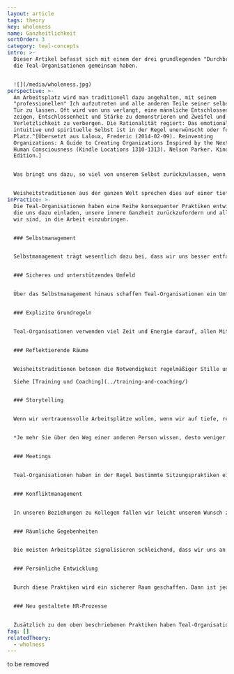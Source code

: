 ```yaml
---
layout: article
tags: theory
key: wholeness
name: Ganzheitlichkeit
sortOrder: 3
category: teal-concepts
intro: >-
  Dieser Artikel befasst sich mit einem der drei grundlegenden "Durchbrüchen",
  die Teal-Organisationen gemeinsam haben.


  ![](/media/wholeness.jpg)
perspective: >-
  Am Arbeitsplatz wird man traditionell dazu angehalten, mit seinem
  "professionellen" Ich aufzutreten und alle anderen Teile seiner selbst an der
  Tür zu lassen. Oft wird von uns verlangt, eine männliche Entschlossenheit zu
  zeigen, Entschlossenheit und Stärke zu demonstrieren und Zweifel und
  Verletzlichkeit zu verbergen. Die Rationalität regiert: Das emotionale,
  intuitive und spirituelle Selbst ist in der Regel unerwünscht oder fehl am
  Platz.^[Übersetzt aus Laloux, Frederic (2014-02-09). Reinventing
  Organizations: A Guide to Creating Organizations Inspired by the Next Stage of
  Human Consciousness (Kindle Locations 1310-1313). Nelson Parker. Kindle
  Edition.]


  Was bringt uns dazu, so viel von unserem Selbst zurückzulassen, wenn wir zur Arbeit gehen? Es ist eine Verschwörung von Ängsten im Spiel, die sowohl die Mitarbeiter als auch ihre Unternehmen betrifft. Die Unternehmen befürchten, dass sich die Dinge schnell in Wohlgefallen auflösen würden, wenn die Mitarbeiter ihre ganze Persönlichkeit mit zur Arbeit bringen würden - ihre Launen, Macken und Wochenendklamotten. Armeen wissen seit langem, dass Menschen, denen man das Gefühl gibt, austauschbar zu sein, viel leichter zu kontrollieren sind. Die Arbeitnehmer ihrerseits befürchten, dass sie, wenn sie mit allem, was sie sind, auftauchen, ihr Selbstverständnis der Kritik und dem Spott aussetzen und als seltsam und fehl am Platz erscheinen könnten. Es wird als viel besser erachtet, auf Nummer sicher zu gehen und das eigene Ich hinter einer professionellen Maske zu verstecken.


  Weisheitstraditionen aus der ganzen Welt sprechen dies auf einer tieferen Ebene an: Im Grunde sind wir alle zutiefst miteinander verbunden und Teil eines Ganzen, aber diese Wahrheit haben wir vergessen. Wir werden in die Trennung hineingeboren und so erzogen, dass wir uns von unserer tieferen Natur, aber auch von den Menschen und dem Leben um uns herum getrennt fühlen. Unsere tiefste Berufung im Leben, so sagen uns diese Traditionen, besteht darin, die Ganzheit zurückzugewinnen, in uns selbst und in unserer Verbindung mit der Außenwelt. Diese spirituelle Erkenntnis inspiriert den zweiten Durchbruch von Teal-Organisationen: einen Raum zu schaffen, der uns auf unserer Reise zur Ganzheit unterstützt. Außergewöhnliche Dinge beginnen zu geschehen, wenn wir es wagen, alles, was wir sind, in die Arbeit einzubringen. Jedes Mal, wenn wir einen Teil von uns zurücklassen, schneiden wir uns von einem Teil unseres Potenzials, unserer Kreativität und Energie ab. Kein Wunder, dass sich viele Arbeitsplätze irgendwie leblos anfühlen. In der Ganzheit sind wir voller Leben. Wir entdecken mit Erstaunen, wie viel mehr Leben in uns steckt, als wir uns je vorstellen konnten. In unseren Beziehungen zu den Kollegen verschwindet vieles von dem, was den Arbeitsplatz unangenehm und ineffizient machte; die Arbeit wird zu einem Vehikel, in dem wir uns gegenseitig helfen, unsere innere Größe zu offenbaren und unsere Berufung zu verwirklichen.^[Übersetzt aus Laloux, Frederic (2014-02-09). Reinventing Organizations: A Guide to Creating Organizations Inspired by the Next Stage of Human Consciousness (Kindle Locations 3128-3143). Nelson Parker. Kindle Edition.]
inPractice: >-
  Die Teal-Organisationen haben eine Reihe konsequenter Praktiken entwickelt,
  die uns dazu einladen, unsere innere Ganzheit zurückzufordern und alles, was
  wir sind, in die Arbeit einzubringen.


  ### Selbstmanagement


  Selbstmanagement trägt wesentlich dazu bei, dass wir uns besser entfalten können. Ohne knappe Beförderungen, um die man kämpfen muss, ohne Chefs, die man zufrieden stellen muss, und ohne Gegnerinnen, die man zur Seite drängen muss, wird ein Großteil des politischen Gifts aus den Organisationen herausgezogen. Ohne eine Chefin, die uns über die Schulter schaut, ohne Mitarbeiter, die wir in Schach halten müssen, und ohne Kolleginnen, die zu Konkurrentinnen werden könnten, können wir uns endlich entspannt zurücklehnen und uns einfach auf die Arbeit konzentrieren, die wir tun wollen.^\[Übersetzt aus Laloux, Frederic (2014-02-09). Reinventing Organizations: A Guide to Creating Organizations Inspired by the Next Stage of Human Consciousness (Kindle Locations 3144-3147). Nelson Parker. Kindle Edition.]


  ### Sicheres und unterstützendes Umfeld


  Über das Selbstmanagement hinaus schaffen Teal-Organisationen ein Umfeld, in dem Menschen sich gegenseitig in ihrer inneren Arbeit unterstützen, während sie die äußere Arbeit der Organisation erledigen. Teal-Organisationen erkennen, dass jedes Mal, wenn unsere Ängste ausgelöst werden, eine Gelegenheit ist, zu lernen und zu mehr Ganzheitlichkeit zu wachsen, indem wir Aspekte von uns selbst zurückfordern, die wir vernachlässigt oder in den Schatten gedrängt haben. Sie sind der Meinung, dass wir sichere und fürsorgliche Räume am Arbeitsplatz schaffen müssen, wenn wir uns mit unserem ganzen Wesen zeigen wollen, einschließlich der schüchternen inneren Stimme der Seele. Wir müssen lernen, die subtilen Wege, auf denen unsere Worte und Handlungen die Sicherheit und das Vertrauen in einer Gemeinschaft von Kollegen untergraben, zu erkennen und achtsam zu sein.^\[Übersetzt aus Laloux, Frederic (2014-02-09). Reinventing Organizations: A Guide to Creating Organizations Inspired by the Next Stage of Human Consciousness (Kindle Locations 3176-3226). Nelson Parker. Kindle Edition.]


  ### Explizite Grundregeln


  Teal-Organisationen verwenden viel Zeit und Energie darauf, allen Mitarbeitern Grundregeln zu vermitteln, die eine gesunde und produktive Zusammenarbeit fördern. Viele halten diese Grundregeln schließlich in einem Dokument fest. RHD hat seine detaillierte *Bill of Rights and Responsibilities*; Morning Star seine Dokumente namens *Organizational Vision, Colleague Principles* und *Statement of General Business Philosophy*; FAVI hat seine *Fiches* und Holacracy seine *Constitution*. Diese Dokumente bieten eine Vision für einen sicheren und produktiven Arbeitsplatz. Sie geben den Kollegen ein Vokabular an die Hand, um über gesunde Beziehungen zu diskutieren, und sie ziehen Linien, die empfehlenswerte von inakzeptablen Verhaltensweisen trennen.^\[Übersetzt aus Laloux, Frederic (2014-02-09). Reinventing Organizations: A Guide to Creating Organizations Inspired by the Next Stage of Human Consciousness (Kindle Locations 3358-3362). Nelson Parker. Kindle Edition.]


  ### Reflektierende Räume


  Weisheitstraditionen betonen die Notwendigkeit regelmäßiger Stille und Reflexion, um den Geist zur Ruhe zu bringen und die Wahrheit aus einem tieferen Teil unseres Selbst hervortreten zu lassen. Immer mehr Menschen nehmen kontemplative Praktiken auf - Meditation, Gebet, Yoga, Spaziergänge in der Natur - und integrieren sie in ihren Alltag. Viele Teal-Organisationen haben irgendwo im Büro einen Raum der Stille eingerichtet, und andere haben Meditations- und Yogakurse eingerichtet. Diese Praxis eröffnet Raum für individuelle Reflexion und Achtsamkeit inmitten eines geschäftigen Tages. Einige von ihnen gehen noch einen Schritt weiter: Sie schaffen auch kollektive Momente der Selbstreflexion durch Praktiken wie Gruppencoaching, Teamsupervision, Reflexionen in großen Gruppen und Tage der Stille.^\[Übersetzt aus Laloux, Frederic (2014-02-09). Reinventing Organizations: A Guide to Creating Organizations Inspired by the Next Stage of Human Consciousness (Kindle Locations 3378-3384). Nelson Parker. Kindle Edition.]

  Siehe [Training und Coaching](../training-and-coaching/)


  ### Storytelling


  Wenn wir vertrauensvolle Arbeitsplätze wollen, wenn wir auf tiefe, reichhaltige und bedeutungsvolle Beziehungen hoffen, müssen wir mehr von uns selbst preisgeben. Wenn Teams nicht gut zusammenarbeiten, ist es in vielen Unternehmen in Mode gekommen, zu einer teambildenden Veranstaltung aufzurufen. Ein gemeinsamer Bowlingabend kann eine unterhaltsame Abwechslung von der Arbeit sein, aber solche Aktivitäten sind in der Regel "mehr vom Gleichen": Sie bleiben an der Oberfläche und fördern nicht wirklich das Vertrauen oder die Gemeinschaft auf einer tiefen Ebene. Bei diesen Veranstaltungen fehlt ein wesentliches Element, das wir seit jeher nutzen, um Gemeinschaft aufzubauen und gemeinsame Geschichten zu erzählen: die Praxis des Geschichtenerzählens. Wir haben die Kraft von Geschichten, die uns zusammenbringt, aus den Augen verloren und dabei die gemeinschaftlichen Beziehungen verkümmern und erodieren lassen. Wir müssen die Kraft des Geschichtenerzählens zurückgewinnen, wie uns der Autor Parker Palmer sagt:^\[Übersetzt aus Laloux, Frederic (2014-02-09). Reinventing Organizations: A Guide to Creating Organizations Inspired by the Next Stage of Human Consciousness (Kindle Locations 3486-3495). Nelson Parker. Kindle Edition.]


  *Je mehr Sie über den Weg einer anderen Person wissen, desto weniger ist es möglich, dieser Person zu misstrauen oder sie abzulehnen. Möchten Sie wissen, wie man Vertrauen in einer Beziehung aufbaut? Lernen Sie mehr über den anderen. Lernen Sie es durch einfache Fragen, die in die Arbeit integriert werden können, um Arbeitsplätze zu schaffen, die nicht nur Menschen beschäftigen, sondern auch ihre Seele ehren.*^\[Übersetzt aus Parker Palmer, “On the Edge: Have the Courage to Lead with Soul,” Journal for Staff Development, National Staff Development Council, Spring 2008.]


  ### Meetings


  Teal-Organisationen haben in der Regel bestimmte Sitzungspraktiken eingeführt, um den Teilnehmern zu helfen, ihr Ego in Schach zu halten und aus einer Position der Ganzheitlichkeit heraus miteinander zu interagieren. Einige sind sehr einfach, während andere sehr viel aufwendiger sind. Bei Sounds True beginnt jedes Meeting mit einer Schweigeminute, um den Teilnehmern zu helfen, sich auf den Moment zu konzentrieren. Viele Teal-Unternehmen beginnen Meetings mit einer Runde Check-in und beenden sie mit einer Runde Check-out.^\[Übersetzt aus Laloux, Frederic (2014-02-09). Reinventing Organizations: A Guide to Creating Organizations Inspired by the Next Stage of Human Consciousness (Kindle Locations 3573-3577). Nelson Parker. Kindle Edition.] Siehe [Meetings](../meetings/)


  ### Konfliktmanagement


  In unseren Beziehungen zu Kollegen fallen wir leicht unserem Wunsch zum Opfer, zu gefallen oder zu beeindrucken, gemocht zu werden oder zu dominieren. Wir dringen leicht in andere ein oder lassen sie in uns eindringen. Unsere Seele kennt die richtigen Grenzen, und manchmal sagt sie uns, dass wir einen Konflikt brauchen, um sie an der richtigen Stelle zu setzen. Ohne Konflikte können wir übermäßig nachgiebig oder übermäßig beschützend sein, und in beiden Fällen hören wir auf, uns selbst treu zu bleiben, wenn wir mit Kollegen interagieren. Teal-Organisationen haben spezielle Verfahren entwickelt, um Konflikte zu erkennen und zu lösen.^\[Übersetzt aus Laloux, Frederic (2014-02-09). Reinventing Organizations: A Guide to Creating Organizations Inspired by the Next Stage of Human Consciousness (Kindle Locations 3630-3634). Nelson Parker. Kindle Edition.] Siehe [Konfliktlösung](../conflict-resolution/).


  ### Räumliche Gegebenheiten


  Die meisten Arbeitsplätze signalisieren schleichend, dass wir uns an einem Ort befinden, der vom normalen Leben entfernt ist, und sie fordern uns auf, uns anders zu verhalten als in anderen Umgebungen. Teal-Organisationen schaffen räumliche Gegebenheiten, die die Mitarbeiter dazu einladen, mehr von sich selbst an den Arbeitsplatz zu bringen. Bei Sounds True sind die Hunde der Mitarbeiter im Büro willkommen, und in der Küche wurde nicht nur eine Mikrowelle, sondern ein kompletter Herd installiert, um ein Gemeinschaftsgefühl zu fördern, in dem die Mitarbeiter gemeinsam kochen und essen können. Bei Buurtzorg werden die Krankenschwestern ermutigt, ihre kleinen Gemeinschaftsbüros zu dekorieren, um sie zu ihren eigenen zu machen. Bei FAVI haben die Teams Farben für die Maschinen in ihrem Bereich ausgewählt und die Werkstatt mit Postern, Pflanzen und Aquarien dekoriert. Viele Teal-Organisationen wenden erhebliche Mittel auf, um die Verbindung der Mitarbeiter mit der Natur zu fördern, damit sie entschleunigen und eine tiefere Verbindung zu sich selbst und der Welt finden können: Sun Hydraulics hat alle seine Fabriken in der Nähe eines Sees angesiedelt; Sounds True widersetzte sich der Konvention geschlossener Fenster, die eine zentrale Temperaturregelung gewährleisten würden, und entschied sich für teurere Fenster, die sich nach außen öffnen lassen.^[Übersetzt aus Laloux, Frederic (2014-02-09). Reinventing Organizations: A Guide to Creating Organizations Inspired by the Next Stage of Human Consciousness (Kindle Locations 3692-3707). Nelson Parker. Kindle Edition.]


  ### Persönliche Entwicklung


  Durch diese Praktiken wird ein sicherer Raum geschaffen. Dann ist jede Person dafür verantwortlich, ihren eigenen Prozess der Selbsterkenntnis und persönlichen Entwicklung zu verfolgen. Die täglichen Praktiken, die die Teal-Organisation anbietet, wie z.B. Reflexionsraum, Storytelling, Treffen ohne Ego und Konfliktlösungsmethoden, sind die Werkzeuge, die jedem Einzelnen zur Verfügung stehen, um seinen Weg zu definieren und zu gehen. Und nur in diesem Prozess der Abstimmung eines solchen organisatorischen Ansatzes mit der Verantwortung des Einzelnen für sein eigenes Wachstum können das Selbstmanagement und das Hören auf den Sinn gedeihen.


  ### Neu gestaltete HR-Prozesse


  Zusätzlich zu den oben beschriebenen Praktiken haben Teal-Organisationen alle wichtigen Personalprozesse - Einstellung, Einarbeitung, Schulung, Bewertung, Vergütung, Entlassung - so umgestaltet, dass Ängste und Trennungsgefühle abgebaut und Ganzheitlichkeit wiederhergestellt werden. Siehe *Praktiken des Personalwesens*.
faq: []
relatedTheory:
  - wholness
---
```

to be removed